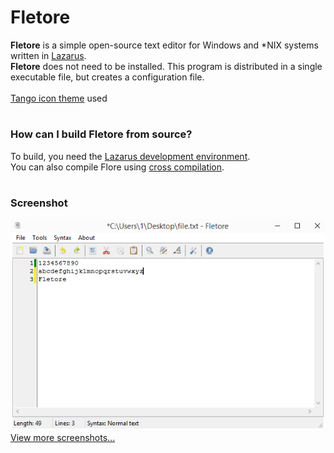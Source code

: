 # Fletore
**Fletore** is a simple open-source text editor for Windows and *NIX systems written in [Lazarus](https://lazarus-ide.org).
<br>
**Fletore** does not need to be installed. This program is distributed in a single executable file, but creates a configuration file.
<br>
<br>
[Tango icon theme](http://tango.freedesktop.org) used
<br>
#
### How can I build Fletore from source?
To build, you need the [Lazarus development environment](https://lazarus-ide.org).<br>
You can also compile Flore using [cross compilation](https://wiki.freepascal.org/Cross_compiling).
<br>
#
### Screenshot
![Fletore screenshot](screenshots/windows.png)<br>
[View more screenshots...](/screenshots)
